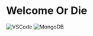 # Welcome Or Die
![VSCode](https://img.shields.io/badge/Visual_Studio-0078d7?style=for-the-badge&logo=visual%20studio&logoColor=white) ![MongoDB](https://img.shields.io/badge/MongoDB-4EA94B?style=for-the-badge&logo=mongodb&logoColor=white)
